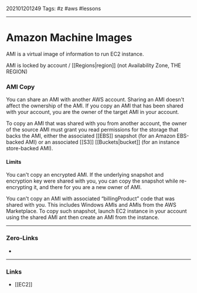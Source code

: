202101201249
Tags: #z #aws #lessons

---
# Amazon Machine Images

AMI is a virtual image of information to run EC2 instance. 

AMI is locked by account / [[Regions|region]] (not Availability Zone, THE REGION)

### AMI Copy

You can share an AMI with another AWS account. Sharing an AMI doesn't affect the ownership of the AMI. If you copy an AMI that has been shared with your account, you are the owner of the target AMI in your account.

To copy an AMI that was shared with you from another account, the owner of the source AMI must grant you read permissions for the storage that backs the AMI, either the associated [[EBS]] snapshot (for an Amazon EBS-backed AMI) or an associated [[S3]] [[Buckets|bucket]] (for an instance store-backed AMI).

#### Limits
You can't copy an encrypted AMI. If the underlying snapshot and encryption key were shared with you, you can copy the snapshot while re-encrypting it, and there for you are a new owner of AMI.

You can't copy an AMI with associated “billingProduct” code that was shared with you. This includes Windows AMIs and AMIs from the AWS Marketplace. To copy such snapshot, launch EC2 instance in your account using the shared AMI ant then create an AMI from the instance.

---
### Zero-Links
- 
---
### Links
- [[EC2]]